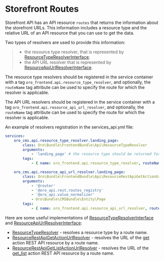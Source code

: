 <a id="web-api-storefront-routes"></a>

# Storefront Routes

Storefront API has an API resource `routes` that returns the information about the storefront URLs.
This information includes a resource type and the relative URL of an API resource that you can use to get the data.

Two types of resolvers are used to provide this information:

> - the resource type resolver, that is represented by <a href="https://github.com/oroinc/customer-portal/tree/6.1/src/Oro/Bundle/FrontendBundle/Api/ResourceTypeResolverInterface.php" target="_blank">ResourceTypeResolverInterface</a>;
> - the API URL resolver that is represented by <a href="https://github.com/oroinc/customer-portal/tree/6.1/src/Oro/Bundle/FrontendBundle/Api/ResourceApiUrlResolverInterface.php" target="_blank">ResourceApiUrlResolverInterface</a>.

The resource type resolvers should be registered in the service container with a tag `oro_frontend.api.resource_type_resolver`,
and optionally, the `routeName` tag attribute can be used to specify the route for which the resolver is applicable.

The API URL resolvers should be registered in the service container with a tag `oro_frontend.api.resource_api_url_resolver`,
and optionally, the `routeName` tag attribute can be used to specify the route for which the resolver is applicable.

An example of resolvers registration in the services_api.yml file:

```yaml
services:
    oro_cms.api.resource_type_resolver.landing_page:
        class: Oro\Bundle\FrontendBundle\Api\ResourceTypeResolver
        arguments:
            - 'landing_page' # the resource type should be returned for the route oro_cms_frontend_page_view
        tags:
            - { name: oro_frontend.api.resource_type_resolver, routeName: oro_cms_frontend_page_view }

    oro_cms.api.resource_api_url_resolver.landing_page:
        class: Oro\Bundle\FrontendBundle\Api\ResourceRestApiGetActionUrlResolver
        arguments:
            - '@router'
            - '@oro_api.rest.routes_registry'
            - '@oro_api.value_normalizer'
            - Oro\Bundle\CMSBundle\Entity\Page
        tags:
            - { name: oro_frontend.api.resource_api_url_resolver, routeName: oro_cms_frontend_page_view, requestType: rest }
```

Here are some useful implementations of <a href="https://github.com/oroinc/customer-portal/tree/6.1/src/Oro/Bundle/FrontendBundle/Api/ResourceTypeResolverInterface.php" target="_blank">ResourceTypeResolverInterface</a> and <a href="https://github.com/oroinc/customer-portal/tree/6.1/src/Oro/Bundle/FrontendBundle/Api/ResourceApiUrlResolverInterface.php" target="_blank">ResourceApiUrlResolverInterface</a>:

- <a href="https://github.com/oroinc/customer-portal/tree/6.1/src/Oro/Bundle/FrontendBundle/Api/ResourceTypeResolver.php" target="_blank">ResourceTypeResolver</a> - resolves a resource type by a route name.
- <a href="https://github.com/oroinc/customer-portal/tree/6.1/src/Oro/Bundle/FrontendBundle/Api/ResourceRestApiGetActionUrlResolver.php" target="_blank">ResourceRestApiGetActionUrlResolver</a> - resolves the URL of the [get](actions.md#get-action) action REST API resource by a route name.
- <a href="https://github.com/oroinc/customer-portal/tree/6.1/src/Oro/Bundle/FrontendBundle/Api/ResourceRestApiGetListActionUrlResolver.php" target="_blank">ResourceRestApiGetListActionUrlResolver</a> - resolves the URL of the [get_list](actions.md#get-list-action) action REST API resource by a route name.

<!-- Frontend -->
